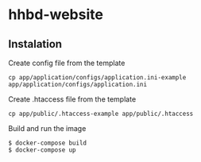 # hhbd-website

## Instalation

Create config file from the template
```
cp app/application/configs/application.ini-example app/application/configs/application.ini
```

Create .htaccess file from the template
```
cp app/public/.htaccess-example app/public/.htaccess
```

Build and run the image

```
$ docker-compose build
$ docker-compose up
```
